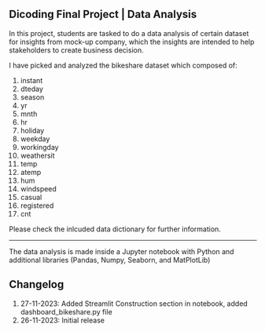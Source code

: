 Dicoding Final Project | Data Analysis
----------------------------------------------------------------------------------------------------------------------------------------

In this project, students are tasked to do a data analysis of certain dataset for insights from mock-up company, which the insights are intended to help stakeholders to create business decision.

I have picked and analyzed the bikeshare dataset which composed of:
  1. instant
  2. dteday
  3. season
  4. yr
  5. mnth
  6. hr
  7. holiday
  8. weekday
  9. workingday
  10. weathersit
  11. temp
  12. atemp
  13. hum
  14. windspeed
  15. casual
  16. registered
  17. cnt

Please check the inlcuded data dictionary for further information.

-----------------------------------------------------------------------------------------------------------------------------------------
The data analysis is made inside a Jupyter notebook with Python and additional libraries (Pandas, Numpy, Seaborn, and MatPlotLib)



## Changelog
1. 27-11-2023: Added Streamlit Construction section in notebook, added dashboard_bikeshare.py file
2. 26-11-2023: Initial release

